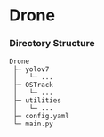 # Drone

### Directory Structure

```
Drone
 ├─ yolov7
 │   └─ ...
 ├─ OSTrack
 │   └─ ...
 ├─ utilities
 │   └─ ...
 ├─ config.yaml
 └─ main.py 
```
